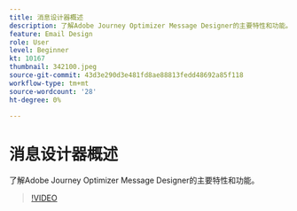 ```yaml
---
title: 消息设计器概述
description: 了解Adobe Journey Optimizer Message Designer的主要特性和功能。
feature: Email Design
role: User
level: Beginner
kt: 10167
thumbnail: 342100.jpeg
source-git-commit: 43d3e290d3e481fd8ae88813fedd48692a85f118
workflow-type: tm+mt
source-wordcount: '28'
ht-degree: 0%

---
```



# 消息设计器概述

了解Adobe Journey Optimizer Message Designer的主要特性和功能。

>[!VIDEO](https://video.tv.adobe.com/v/342100?quality=12&learn=on)
